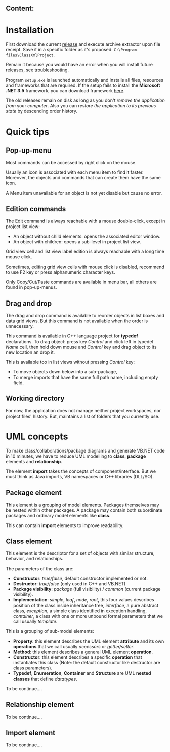 <h2>Content:</h2>


# Installation #

First download the current [release](http://code.google.com/p/uml-designer-kg-2009/downloads/list) and execute archive extractor upon file receipt. Save it in a specific folder as it's proposed: `C:\Program files\ClassXmlProject`.

Remain it because you would have an error when you will install future releases, see [troubleshooting](Troubleshooting.md).

Program `setup.exe` is launched automatically and installs all files, resources and frameworks that are required. If the setup fails to install the **Microsoft .NET 3.5** framework, you can download framework [here](http://download.microsoft.com/download/0/6/1/061F001C-8752-4600-A198-53214C69B51F/dotnetfx35setup.exe).

The old releases remain on disk as long as you don't _remove the application from_ your _computer_. Also you can _restore the application to its previous state_ by descending order history.

# Quick tips #

## Pop-up-menu ##

Most commands can be accessed by right click on the mouse.

Usually an icon is associated with each menu item to find it faster. Moreover, the objects and commands that can create them have the same icon.

A Menu item unavailable for an object is not yet disable but cause no error.

## Edition commands ##

The Edit command is always reachable with a mouse double-click, except in project list view:
  * An object without child elements: opens the associated editor window.
  * An object with children: opens a sub-level in project list view.

Grid view cell and list view label edition is always reachable with a long time mouse click.

Sometimes, editing grid view cells with mouse click is disabled, recommend to use F2 key or press alphanumeric character keys.

Only Copy/Cut/Paste commands are available in menu bar, all others are found in pop-up-menus.

## Drag and drop ##

The drag and drop command is available to reorder objects in list boxes and data grid views. But this command is not available when the order is unnecessary.

This command is available in C++ language project for **typedef** declarations. To drag object: press key _Control_ and click left in typedef _Name_ cell, then hold down mouse and _Control_ key and drag object to its new location an drop it.

This is available too in list views without pressing _Control_ key:
  * To move objects down below into a sub-package,
  * To merge imports that have the same full path name, including empty field.

## Working directory ##

For now, the application does not manage neither project workspaces, nor project files' history. But, maintains a list of folders that you currently use.

# UML concepts #

To make class/collaborations/package diagrams and generate VB.NET code in 10 minutes, we have to reduce UML modelling to **class**, **package** elements and **relationship**.

The element **import** takes the concepts of component/interface. But we must think as Java imports, VB namespaces or C++ libraries (DLL/SO).

## Package element ##

This element is a grouping of model elements. Packages themselves may be nested within other packages. A package may contain both subordinate packages and ordinary model elements like **class**.

This can contain **import** elements to improve readability.

## Class element ##

This element is the descriptor for a set of objects with similar structure, behavior, and relationships.

The parameters of the class are:
  * **Constructor**: _true/false_, default constructor implemented or not.
  * **Destructor**: _true/false_ (only used in C++ and VB.NET)
  * **Package visibility**: _package_ (full visibility) / _common_ (current package visibility).
  * **Implementation**: _simple_, _leaf_, _node_, _root_, this four values describes position of the class inside inheritance tree, _interface_, a pure abstract class, _exception_, a simple class identified in exception handling, _container_, a class with one or more unbound formal parameters that we call usually _template_.

This is a grouping of sub-model elements:
  * **Property**: this element describes the UML element **attribute** and its own **operations** that we call usually _accessors_ or _getter/setter_.
  * **Method**: this element describes a general UML element **operation**.
  * **Constructor**: this element describes a specific **operation** that instantiates this class (Note: the default constructor like destructor are class parameters).
  * **Typedef**, **Enumeration**, **Container** and **Structure** are UML **nested classes** that define _datatypes_.

To be continue....

## Relationship element ##

To be continue....

## Import element ##

To be continue....